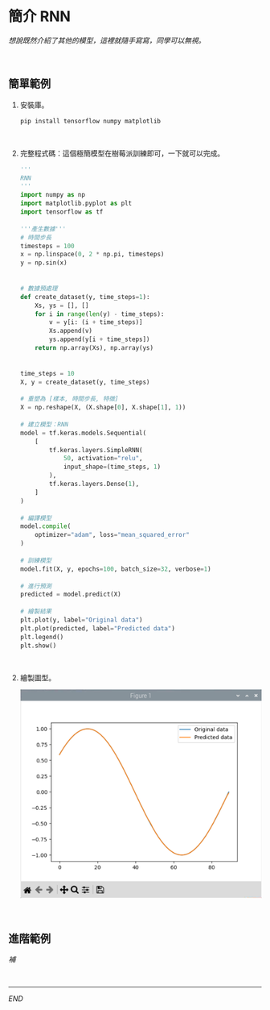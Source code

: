 # 簡介 RNN

_想說既然介紹了其他的模型，這裡就隨手寫寫，同學可以無視。_


<br>


## 簡單範例

1. 安裝庫。

    ```bash
    pip install tensorflow numpy matplotlib
    ```

<br>

2. 完整程式碼：這個極簡模型在樹莓派訓練即可，一下就可以完成。

    ```python
    '''
    RNN
    '''
    import numpy as np
    import matplotlib.pyplot as plt
    import tensorflow as tf

    '''產生數據'''
    # 時間步長
    timesteps = 100
    x = np.linspace(0, 2 * np.pi, timesteps)
    y = np.sin(x)


    # 數據預處理
    def create_dataset(y, time_steps=1):
        Xs, ys = [], []
        for i in range(len(y) - time_steps):
            v = y[i: (i + time_steps)]
            Xs.append(v)
            ys.append(y[i + time_steps])
        return np.array(Xs), np.array(ys)


    time_steps = 10
    X, y = create_dataset(y, time_steps)

    # 重塑為 [樣本, 時間步長, 特徵]
    X = np.reshape(X, (X.shape[0], X.shape[1], 1))

    # 建立模型：RNN
    model = tf.keras.models.Sequential(
        [
            tf.keras.layers.SimpleRNN(
                50, activation="relu",
                input_shape=(time_steps, 1)
            ),
            tf.keras.layers.Dense(1),
        ]
    )

    # 編譯模型
    model.compile(
        optimizer="adam", loss="mean_squared_error"
    )

    # 訓練模型
    model.fit(X, y, epochs=100, batch_size=32, verbose=1)

    # 進行預測
    predicted = model.predict(X)

    # 繪製結果
    plt.plot(y, label="Original data")
    plt.plot(predicted, label="Predicted data")
    plt.legend()
    plt.show()

    ```

<br>

2. 繪製圖型。

    ![](images/img_16.png)

<br>

## 進階範例

_補_

<br>

---

_END_
